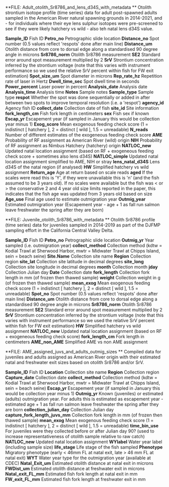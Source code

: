 **FILE: Adult_otolith_Sr8786_and_lens_d34S_with_metadata	**
Otolith strontium isotope profile (time series) data for adult post-spawned adults sampled in the American River natural spawning grounds in 2014-2021, and - for individuals where their eye lens sulphur isotopes were pre-screened to see if they were likely hatchery vs wild - also teh natal lens d34S value.

**Sample_ID**	Fish ID
**Petro_no**	Petrographic slide location
**Distance_no**	Spot number (0.5 values reflect 'respots' done after main line)
**Distance_um**	Otolith distance from core to dorsal edge along a standardised 90 degree angle in microns
**Sr8786_norm**	Otolith Sr8786 measurement 
**SE2**	Standard error around spot measurement multiplied by 2
**SrV**	Strontium concentration inferred by the strontium voltage (note that this varies with instrument performance so we used the relative SrV percent within fish for FW exit estimation)
**Spot_size_um**	Spot diameter in microns
**Rep_rate_hz**	Repetition rate of laser in Hertz
**Dwell_time_sec**	Spot dwell time in seconds
**Power_percent**	Laser power in percent
**Analysis_date**	Analysis date
**Analysis_time**	Analysis time
**Notes**	Sample notes
**Sample_type**	Sample type
**respot**	Whether the spot was done sequentially or added in after between two spots to improve temporal resolution (i.e. a 'respot')
**agency_id**	Agency fish ID
**collect_date**	Collection date of fish
**site_id**	Site information
**fork_length_cm**	Fish fork length in centimeters
**sex**	Fish sex if known
**Escap_yr**	Escapement year (if sampled in January this would be collection year minus 1)
**Exog_score**	Mean exogenous feeding check score (1 = indistinct [ hatchery ], 2 = distinct [ wild ], 1.5 = unreadable)
**N_reads**	Number of different estimates of the exogeneous feeding check score
**AME**	Probability of RF assignment as American River (wild) origin
**NIH**	Probability of RF assignment as Nimbus Hatchery (hatchery) origin
**NATLOC_new**	Updated natal location assignment (based on RF + exogeneous feeding check score + sometimes also lens d34S)
**NATLOC_simple**	Updated natal location assignment simplified to AME, NIH or stray
**lens_natal_d34S**	Lens d34S of the natal region (if analysed)
**HW**	Simplified hatchery vs wild assignment
**Return_age**	Age at return based on scale reads
**aged**	If the scales were read this is 'Y', if they were unavailable this is 'n' (and the fish assumed to be 3 years old). If no scales were available but the fish was < or > the conservative 2 and 4 year old size limits reported in the paper, this indicates that the fish age was updated from 3 years old based on size
**Age_use**	Final age used to estimate outmigration year
**Outmig_year**	Estimated outmigration year (Escapement year - age + 1 as fall run salmon leave freshwater the spring after they are born)
	
	
**FILE: Juvenile_otolith_Sr8786_with_metadata	**
Otolith Sr8786 profile (time series) data for juveniles sampled in 2014-2019 as part of the DJFMP sampling effort in the California Central Valley Delta.

**Sample_ID**	Fish ID
**Petro_no**	Petrographic slide location
**Outmig_yr**	Year sampled (i.e. outmigration year)
**collect_method**	Collection method (kdtw = Kodial Trawl at Sherwood Harbor, mwtr = Midwater Trawl at Chipps Island, sein = beach seine)
**Site.Name**	Collection site name
**Region**	Collection region
**site_lat**	Collection site latitude in decimal degrees
**site_long**	Collection site longitude in decimal degrees
**month**	Collection month
**jday**	Collection Julian day
**Date**	Collection date
**fork_length**	Collection fork length in mm (of frozen then thawed sample)
**weight**	Collection weight in g (of frozen then thawed sample)
**mean_exog**	Mean exogenous feeding check score (1 = indistinct [ hatchery ], 2 = distinct [ wild ], 1.5 = unreadable)
**Spot_no**	Spot number (0.5 values reflect 'respots' done after main line)
**Distance_um**	Otolith distance from core to dorsal edge along a standardised 90 degree angle in microns
**Sr8786_norm**	Otolith Sr8786 measurement 
**SE2**	Standard error around spot measurement multiplied by 2
**SrV**	Strontium concentration inferred by the strontium voltage (note that this varies with instrument performance so we used the relative SrV percent within fish for FW exit estimation)
**HW**	Simplified hatchery vs wild assignment
**NATLOC_new**	Updated natal location assignment (based on RF + exogeneous feeding check score)
**fork_length_cm**	Fork length in centimeters
**AME_non_AME**	Simplified AME vs non AME assignment
	
	
**FILE: AME_assigned_juvs_and_adults_outmig_sizes	**
Compiled data for juveniles and adults assigned as American River origin with their estimated natal and freshwater exit sizes based on otolith Sr8786 and/or SrV. 

**Sample_ID**	Fish ID
**Location**	Collection site name
**Region**	Collection region
**Capture_date**	Collection date
**collect_method**	Collection method (kdtw = Kodial Trawl at Sherwood Harbor, mwtr = Midwater Trawl at Chipps Island, sein = beach seine)
**Escap_yr**	Escapement year (if sampled in January this would be collection year minus 1)
**Outmig_yr**	Known (juveniles) or estimated (adults) outmigration year. For adults this is estimated as escapement year - estimated age + 1 as fall run salmon leave freshwater the spring after they are born
**collection_julian_day**	Collection Julian day
**capture_fork_length_juvs_mm**	Collection fork length in mm (of frozen then thawed sample)
**mean_exog**	Mean exogenous feeding check score (1 = indistinct [ hatchery ], 2 = distinct [ wild ], 1.5 = unreadable)
**time_bin_use**	For juveniles were they collected before or after Julian day 90? (used to increase representativeness of otolith sample relative to raw catch)
**NATLOC_new**	Updated natal location assignment
**WYlabel**	Water year label (including sample size)
**life_stage**	Life stage of the fish sampled
**Phenotype**	Migratory phenotype (early < 46mm FL at natal exit, late > 46 mm FL at natal exit)
**WYT**	Water year type for the outmigration year (available at CDEC)
**Natal_Exit_um**	Estimated otolith distance at natal exit in microns
**FWDist_um**	Estimated otolith distance at freshwater exit in microns
**Natal_exit_FL_mm**	Estimated fish fork length at natal exit in mm
**FW_exit_FL_mm**	Estimated fish fork length at freshwater exit in mm
